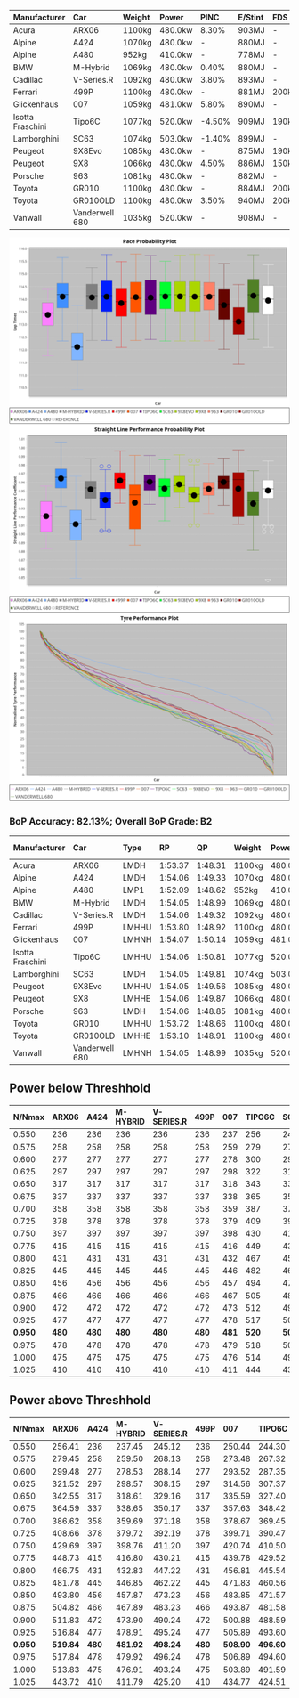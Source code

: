 | Manufacturer     | Car            | Weight | Power   | PINC    | E/Stint | FDS     |
|:-|:-|:-|:-|:-|:-|:-|
| Acura            | ARX06          | 1100kg | 480.0kw | 8.30%   | 903MJ   |    -    |
| Alpine           | A424           | 1070kg | 480.0kw |    -    | 880MJ   |    -    |
| Alpine           | A480           | 952kg  | 410.0kw |    -    | 778MJ   |    -    |
| BMW              | M-Hybrid       | 1069kg | 480.0kw | 0.40%   | 880MJ   |    -    |
| Cadillac         | V-Series.R     | 1092kg | 480.0kw | 3.80%   | 893MJ   |    -    |
| Ferrari          | 499P           | 1100kg | 480.0kw |    -    | 881MJ   | 200kph  |
| Glickenhaus      | 007            | 1059kg | 481.0kw | 5.80%   | 890MJ   |    -    |
| Isotta Fraschini | Tipo6C         | 1077kg | 520.0kw | -4.50%  | 909MJ   | 190kph  |
| Lamborghini      | SC63           | 1074kg | 503.0kw | -1.40%  | 899MJ   |    -    |
| Peugeot          | 9X8Evo         | 1085kg | 480.0kw |    -    | 875MJ   | 190kph  |
| Peugeot          | 9X8            | 1066kg | 480.0kw | 4.50%   | 886MJ   | 150kph  |
| Porsche          | 963            | 1081kg | 480.0kw |    -    | 882MJ   |    -    |
| Toyota           | GR010          | 1100kg | 480.0kw |    -    | 884MJ   | 200kph  |
| Toyota           | GR010OLD       | 1100kg | 480.0kw | 3.50%   | 940MJ   | 200kph  |
| Vanwall          | Vanderwell 680 | 1035kg | 520.0kw |    -    | 908MJ   |    -    |

![PACECHART](./IMG/AUTO.png)
![STRAIGHTLINEPERFORMANCECHART](./IMG/AUTO_sp.png)
![TYREPERFORMANCECHART](./IMG/AUTO_tw.png)

### BoP Accuracy: 82.13%; Overall BoP Grade: B2
| Manufacturer     | Car            | Type  | RP      | QP      | Weight | Power¹  | Threshhold | PINC    | Power²   | E/Stint | AVG Vmax  | FDS     | RDLC | L/Stint | BOP-Grade | Model Accuracy | Model Points | Match%  | SimDiff |
|:-|:-|:-|:-|:-|:-|:-|:-|:-|:-|:-|:-|:-|:-|:-|:-|:-|:-|:-|:-|
| Acura            | ARX06          | LMDH  | 1:53.37 | 1:48.31 | 1100kg | 480.0kw | 250.0kph   | 8.30%   | 519.80kw |  903MJ  | 276.11kph |    -    | 0.97 | 29      | -D1       | 100.00%        | 996          | 67.43%  | ±0.01s  |
| Alpine           | A424           | LMDH  | 1:54.06 | 1:49.33 | 1070kg | 480.0kw | 250.0kph   |    -    | 480.00kw |  880MJ  | 280.95kph |    -    | 0.99 | 29      | +B1       | 100.00%        | 946          | 85.55%  | #       |
| Alpine           | A480           | LMP1  | 1:52.09 | 1:48.62 |  952kg | 410.0kw | 250.0kph   |    -    | 410.00kw |  778MJ  | 272.78kph |    -    | 0.98 | 27      | -Ω1       | 97.08%         | 1727         | 22.35%  | ±0.76s  |
| BMW              | M-Hybrid       | LMDH  | 1:54.05 | 1:48.99 | 1069kg | 480.0kw | 250.0kph   | 0.40%   | 481.90kw |  880MJ  | 279.29kph |    -    | 0.99 | 29      | ~A1       | 100.00%        | 1998         | 100.00% | ±0.16s  |
| Cadillac         | V-Series.R     | LMDH  | 1:54.06 | 1:49.32 | 1092kg | 480.0kw | 250.0kph   | 3.80%   | 498.20kw |  893MJ  | 277.46kph |    -    | 0.97 | 29      | +B2       | 98.11%         | 3991         | 82.58%  | ±0.40s  |
| Ferrari          | 499P           | LMHHU | 1:53.80 | 1:48.92 | 1100kg | 480.0kw | 250.0kph   |    -    | 480.00kw |  881MJ  | 279.19kph | 200kph  | 1.00 | 29      | ~A1       | 98.72%         | 4180         | 99.86%  | ±2.30s  |
| Glickenhaus      | 007            | LMHNH | 1:54.07 | 1:50.14 | 1059kg | 481.0kw | 250.0kph   | 5.80%   | 508.90kw |  890MJ  | 279.59kph |    -    | 0.94 | 29      | +B2       | 94.07%         | 2174         | 82.23%  | ±0.87s  |
| Isotta Fraschini | Tipo6C         | LMHHU | 1:54.06 | 1:50.81 | 1077kg | 520.0kw | 250.0kph   | -4.50%  | 496.60kw |  909MJ  | 282.44kph | 190kph  | 1.02 | 29      | +D2       | 97.73%         | 129          | 64.03%  | #       |
| Lamborghini      | SC63           | LMDH  | 1:54.05 | 1:49.81 | 1074kg | 503.0kw | 250.0kph   | -1.40%  | 496.00kw |  899MJ  | 280.88kph |    -    | 1.01 | 29      | +B1       | 100.00%        | 784          | 89.83%  | ±0.34s  |
| Peugeot          | 9X8Evo         | LMHHU | 1:54.05 | 1:49.56 | 1085kg | 480.0kw | 250.0kph   |    -    | 480.00kw |  875MJ  | 279.25kph | 190kph  | 0.97 | 29      | +B1       | 100.00%        | 636          | 87.01%  | #       |
| Peugeot          | 9X8            | LMHHE | 1:54.06 | 1:49.87 | 1066kg | 480.0kw | 250.0kph   | 4.50%   | 501.60kw |  886MJ  | 279.18kph | 150kph  | 1.00 | 29      | +B1       | 99.28%         | 4250         | 86.36%  | ±1.27s  |
| Porsche          | 963            | LMDH  | 1:54.06 | 1:48.85 | 1081kg | 480.0kw | 250.0kph   |    -    | 480.00kw |  882MJ  | 278.68kph |    -    | 0.98 | 29      | ~A1       | 99.91%         | 11713        | 100.00% | ±0.04s  |
| Toyota           | GR010          | LMHHU | 1:53.72 | 1:48.66 | 1100kg | 480.0kw | 250.0kph   |    -    | 480.00kw |  884MJ  | 278.83kph | 200kph  | 0.99 | 29      | ~A1       | 99.90%         | 3123         | 99.95%  | ±1.75s  |
| Toyota           | GR010OLD       | LMHHE | 1:53.10 | 1:48.91 | 1100kg | 480.0kw | 250.0kph   | 3.50%   | 496.80kw |  940MJ  | 279.10kph | 200kph  | 0.99 | 29      | -D1       | 100.00%        | 730          | 65.66%  | #       |
| Vanwall          | Vanderwell 680 | LMHNH | 1:54.05 | 1:48.99 | 1035kg | 520.0kw | 0.0kph     |    -    | 520.00kw |  908MJ  | 282.37kph |    -    | 1.01 | 29      | ~A1       | 95.99%         | 527          | 99.14%  | ±1.99s  |

## Power below Threshhold
| N/Nmax    | ARX06   | A424    | M-HYBRID | V-SERIES.R | 499P    | 007     | TIPO6C  | SC63    | 9X8EVO  | 9X8     | 963     | GR010   | GR010OLD | VANDERWELL 680 | ​     | RPM      | A480    |
|:-|:-|:-|:-|:-|:-|:-|:-|:-|:-|:-|:-|:-|:-|:-|:-|:-|:-|
|  0.550    |  236    |  236    |  236     |  236       |  236    |  237    |  256    |  248    |  236    |  236    |  236    |  236    |  236     |  256           |  ​    |   --     |   -     |
|  0.575    |  258    |  258    |  258     |  258       |  258    |  259    |  279    |  271    |  258    |  258    |  258    |  258    |  258     |  279           |  ​    |   --     |   -     |
|  0.600    |  277    |  277    |  277     |  277       |  277    |  278    |  300    |  291    |  277    |  277    |  277    |  277    |  277     |  300           |  ​    |   --     |   -     |
|  0.625    |  297    |  297    |  297     |  297       |  297    |  298    |  322    |  311    |  297    |  297    |  297    |  297    |  297     |  322           |  ​    |   --     |   -     |
|  0.650    |  317    |  317    |  317     |  317       |  317    |  318    |  343    |  332    |  317    |  317    |  317    |  317    |  317     |  343           |  ​    |   --     |   -     |
|  0.675    |  337    |  337    |  337     |  337       |  337    |  338    |  365    |  353    |  337    |  337    |  337    |  337    |  337     |  365           |  ​    |   --     |   -     |
|  0.700    |  358    |  358    |  358     |  358       |  358    |  359    |  387    |  374    |  358    |  358    |  358    |  358    |  358     |  387           |  ​    |   --     |   -     |
|  0.725    |  378    |  378    |  378     |  378       |  378    |  379    |  409    |  395    |  378    |  378    |  378    |  378    |  378     |  409           |  ​    |   --     |   -     |
|  0.750    |  397    |  397    |  397     |  397       |  397    |  398    |  430    |  416    |  397    |  397    |  397    |  397    |  397     |  430           |  ​    |   --     |   -     |
|  0.775    |  415    |  415    |  415     |  415       |  415    |  416    |  449    |  435    |  415    |  415    |  415    |  415    |  415     |  449           |  ​    |  5000    |  241    |
|  0.800    |  431    |  431    |  431     |  431       |  431    |  432    |  467    |  452    |  431    |  431    |  431    |  431    |  431     |  467           |  ​    |  5500    |  284    |
|  0.825    |  445    |  445    |  445     |  445       |  445    |  446    |  482    |  467    |  445    |  445    |  445    |  445    |  445     |  482           |  ​    |  6000    |  318    |
|  0.850    |  456    |  456    |  456     |  456       |  456    |  457    |  494    |  478    |  456    |  456    |  456    |  456    |  456     |  494           |  ​    |  6500    |  359    |
|  0.875    |  466    |  466    |  466     |  466       |  466    |  467    |  505    |  488    |  466    |  466    |  466    |  466    |  466     |  505           |  ​    |  7000    |  401    |
|  0.900    |  472    |  472    |  472     |  472       |  472    |  473    |  512    |  495    |  472    |  472    |  472    |  472    |  472     |  512           |  ​    |  7500    |  411    |
|  0.925    |  477    |  477    |  477     |  477       |  477    |  478    |  517    |  500    |  477    |  477    |  477    |  477    |  477     |  517           |  ​    |  8000    |  407    |
| **0.950** | **480** | **480** | **480**  | **480**    | **480** | **481** | **520** | **503** | **480** | **480** | **480** | **480** | **480**  | **520**        | **​** | **8500** | **410** |
|  0.975    |  478    |  478    |  478     |  478       |  478    |  479    |  518    |  501    |  478    |  478    |  478    |  478    |  478     |  518           |  ​    |  9000    |  205    |
|  1.000    |  475    |  475    |  475     |  475       |  475    |  476    |  514    |  498    |  475    |  475    |  475    |  475    |  475     |  514           |  ​    |   --     |   -     |
|  1.025    |  410    |  410    |  410     |  410       |  410    |  411    |  444    |  430    |  410    |  410    |  410    |  410    |  410     |  444           |  ​    |   --     |   -     |

## Power above Threshhold
| N/Nmax    | ARX06      | A424    | M-HYBRID   | V-SERIES.R | 499P    | 007        | TIPO6C     | SC63       | 9X8EVO  | 9X8        | 963     | GR010   | GR010OLD   | VANDERWELL 680 | ​     | RPM      | A480    |
|:-|:-|:-|:-|:-|:-|:-|:-|:-|:-|:-|:-|:-|:-|:-|:-|:-|:-|
|  0.550    |  256.41    |  236    |  237.45    |  245.12    |  236    |  250.44    |  244.30    |  244.47    |  236    |  247.30    |  236    |  236    |  244.39    |  256           |  ​    |   --     |   -     |
|  0.575    |  279.45    |  258    |  259.50    |  268.13    |  258    |  273.48    |  267.32    |  266.51    |  258    |  270.32    |  258    |  258    |  267.43    |  279           |  ​    |   --     |   -     |
|  0.600    |  299.48    |  277    |  278.53    |  288.14    |  277    |  293.52    |  287.35    |  286.55    |  277    |  290.35    |  277    |  277    |  287.46    |  300           |  ​    |   --     |   -     |
|  0.625    |  321.52    |  297    |  298.57    |  308.15    |  297    |  314.56    |  307.37    |  306.59    |  297    |  310.37    |  297    |  297    |  307.50    |  322           |  ​    |   --     |   -     |
|  0.650    |  342.55    |  317    |  318.61    |  329.16    |  317    |  335.59    |  327.40    |  327.63    |  317    |  331.40    |  317    |  317    |  327.53    |  343           |  ​    |   --     |   -     |
|  0.675    |  364.59    |  337    |  338.65    |  350.17    |  337    |  357.63    |  348.42    |  348.67    |  337    |  352.42    |  337    |  337    |  348.56    |  365           |  ​    |   --     |   -     |
|  0.700    |  386.62    |  358    |  359.69    |  371.18    |  358    |  378.67    |  369.45    |  369.71    |  358    |  373.45    |  358    |  358    |  369.60    |  387           |  ​    |   --     |   -     |
|  0.725    |  408.66    |  378    |  379.72    |  392.19    |  378    |  399.71    |  390.47    |  389.75    |  378    |  394.47    |  378    |  378    |  390.63    |  409           |  ​    |   --     |   -     |
|  0.750    |  429.69    |  397    |  398.76    |  411.20    |  397    |  420.74    |  410.50    |  409.79    |  397    |  414.50    |  397    |  397    |  410.66    |  430           |  ​    |   --     |   -     |
|  0.775    |  448.73    |  415    |  416.80    |  430.21    |  415    |  439.78    |  429.52    |  428.83    |  415    |  433.52    |  415    |  415    |  429.69    |  449           |  ​    |  5000    |  241    |
|  0.800    |  466.75    |  431    |  432.83    |  447.22    |  431    |  456.81    |  445.54    |  445.86    |  431    |  450.54    |  431    |  431    |  445.72    |  467           |  ​    |  5500    |  284    |
|  0.825    |  481.78    |  445    |  446.85    |  462.22    |  445    |  471.83    |  460.56    |  459.89    |  445    |  465.56    |  445    |  445    |  460.74    |  482           |  ​    |  6000    |  318    |
|  0.850    |  493.80    |  456    |  457.87    |  473.23    |  456    |  483.85    |  471.57    |  470.91    |  456    |  476.57    |  456    |  456    |  471.76    |  494           |  ​    |  6500    |  359    |
|  0.875    |  504.82    |  466    |  467.89    |  483.23    |  466    |  493.87    |  481.58    |  480.93    |  466    |  486.58    |  466    |  466    |  481.78    |  505           |  ​    |  7000    |  401    |
|  0.900    |  511.83    |  472    |  473.90    |  490.24    |  472    |  500.88    |  488.59    |  487.94    |  472    |  493.59    |  472    |  472    |  488.79    |  512           |  ​    |  7500    |  411    |
|  0.925    |  516.84    |  477    |  478.91    |  495.24    |  477    |  505.89    |  493.60    |  492.95    |  477    |  498.60    |  477    |  477    |  493.80    |  517           |  ​    |  8000    |  407    |
| **0.950** | **519.84** | **480** | **481.92** | **498.24** | **480** | **508.90** | **496.60** | **495.96** | **480** | **501.60** | **480** | **480** | **496.80** | **520**        | **​** | **8500** | **410** |
|  0.975    |  517.84    |  478    |  479.92    |  496.24    |  478    |  506.89    |  494.60    |  493.95    |  478    |  499.60    |  478    |  478    |  494.80    |  518           |  ​    |  9000    |  205    |
|  1.000    |  513.83    |  475    |  476.91    |  493.24    |  475    |  503.89    |  491.59    |  490.95    |  475    |  496.59    |  475    |  475    |  491.79    |  514           |  ​    |   --     |   -     |
|  1.025    |  443.72    |  410    |  411.79    |  425.20    |  410    |  434.77    |  424.51    |  423.82    |  410    |  428.51    |  410    |  410    |  424.68    |  444           |  ​    |   --     |   -     |
